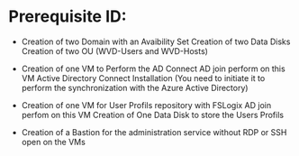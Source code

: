# Prerequisite ID:

- Creation of two Domain with an Avaibility Set
Creation of two Data Disks
Creation of two OU (WVD-Users and WVD-Hosts)

- Creation of one VM to Perform the AD Connect
AD join perform on this VM
Active Directory Connect Installation (You need to initiate it to perform the synchronization with the Azure Active Directory)

- Creation of one VM for User Profils repository with FSLogix
AD join perfom on this VM
Creation of One Data Disk to store the Users Profils

- Creation of a Bastion for the administration service without RDP or SSH open on the VMs

